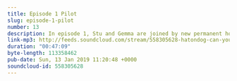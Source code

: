 ```yaml
---
title: Episode 1 Pilot
slug: episode-1-pilot
number: 13
description: In episode 1, Stu and Gemma are joined by new permanent host Siobhain Ma to parse the rich text that is the Netflix series YOU. We're talking bangles, men who are a snack and whether the colour of caps indicates anything meaningful in this universe. Follow us on twitter at @stuartmcp @gemmaflynn and @siobhainma or email Gemma at gemlflynn@gmail.com to take her up on her exclusive plugs section offer.
link-mp3: http://feeds.soundcloud.com/stream/558305628-hatondog-can-you-just-say-ep1-pilot.mp3
duration: "00:47:09"
byte-length: 113358462
pub-date: Sun, 13 Jan 2019 11:20:48 +0000
soundcloud-id: 558305628
---
```

